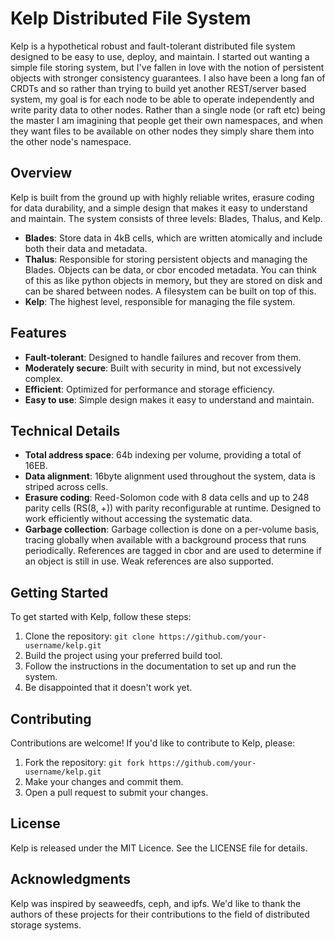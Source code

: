 # Kelp Distributed File System

Kelp is a hypothetical robust and fault-tolerant distributed file system designed to be easy to use, deploy, and maintain.  I started out wanting a simple file storing system, but I've fallen in love with the notion of persistent objects with stronger consistency guarantees.  I also have been a long fan of CRDTs and so rather than trying to build yet another REST/server based system, my goal is for each node to be able to operate independently and write parity data to other nodes.  Rather than a single node (or raft etc) being the master I am imagining that people get their own namespaces, and when they want files to be available on other nodes they simply share them into the other node's namespace.

## Overview

Kelp is built from the ground up with highly reliable writes, erasure coding for data durability, and a simple design that makes it easy to understand and maintain. The system consists of three levels: Blades, Thalus, and Kelp.

*   **Blades**: Store data in 4kB cells, which are written atomically and include both their data and metadata.
*   **Thalus**: Responsible for storing persistent objects and managing the Blades.  Objects can be data, or cbor encoded metadata.  You can think of this as like python objects in memory, but they are stored on disk and can be shared between nodes.  A filesystem can be built on top of this.
*   **Kelp**: The highest level, responsible for managing the file system.

## Features

*   **Fault-tolerant**: Designed to handle failures and recover from them.
*   **Moderately secure**: Built with security in mind, but not excessively complex.
*   **Efficient**: Optimized for performance and storage efficiency.
*   **Easy to use**: Simple design makes it easy to understand and maintain.

## Technical Details

*   **Total address space**: 64b indexing per volume, providing a total of 16EB.
*   **Data alignment**: 16byte alignment used throughout the system, data is striped across cells.
*   **Erasure coding**: Reed-Solomon code with 8 data cells and up to 248 parity cells (RS(8, +)) with parity reconfigurable at runtime.  Designed to work efficiently without accessing the systematic data.
*   **Garbage collection**: Garbage collection is done on a per-volume basis, tracing globally when available with a background process that runs periodically.  References are tagged in cbor and are used to determine if an object is still in use.  Weak references are also supported.

## Getting Started

To get started with Kelp, follow these steps:

1.  Clone the repository: `git clone https://github.com/your-username/kelp.git`
2.  Build the project using your preferred build tool.
3.  Follow the instructions in the documentation to set up and run the system.
4.  Be disappointed that it doesn't work yet.

## Contributing

Contributions are welcome! If you'd like to contribute to Kelp, please:

1.  Fork the repository: `git fork https://github.com/your-username/kelp.git`
2.  Make your changes and commit them.
3.  Open a pull request to submit your changes.

## License

Kelp is released under the MIT Licence. See the LICENSE file for details.

## Acknowledgments

Kelp was inspired by seaweedfs, ceph, and ipfs. We'd like to thank the authors of these projects for their contributions to the field of distributed storage systems.